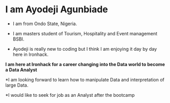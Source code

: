 # I am Ayodeji Agunbiade


* I am from Ondo State, Nigeria.

* I am masters student of Tourism, Hospitality and Event management BSBI.
* Ayodeji is really new to coding but I think I am enjoying it day by day here in Ironhack.

**I am here at Ironhack for a career changing into the Data world to become a Data Analyst**

*I am looking forward to learn how to manipulate Data and interpretation of large Data.

*I would like to seek for job as an Analyst after the bootcamp
